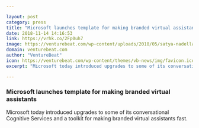```yaml
---

layout: post
category: press
title: "Microsoft launches template for making branded virtual assistants"
date: 2018-11-14 14:16:53
link: https://vrhk.co/2Fp0uh7
image: https://venturebeat.com/wp-content/uploads/2018/05/satya-nadella-3.png?fit=2868%2C1608&strip=all
domain: venturebeat.com
author: "VentureBeat"
icon: https://venturebeat.com/wp-content/themes/vb-news/img/favicon.ico
excerpt: "Microsoft today introduced upgrades to some of its conversational Cognitive Services and a toolkit for making branded virtual assistants fast."

---
```


### Microsoft launches template for making branded virtual assistants

Microsoft today introduced upgrades to some of its conversational Cognitive Services and a toolkit for making branded virtual assistants fast.